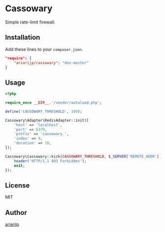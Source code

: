 # Cassowary
Simple rate-limit firewall.

## Installation
Add these lines to your `composer.json`.

```json
"require": {
    "ariarijp/cassowary": "dev-master"
}
```

## Usage

```php
<?php

require_once __DIR__.'/vendor/autoload.php';

define('CASSOWARY_THRESHOLD', 100);

Cassowary\Adapter\RedisAdapter::init([
    'host' => 'localhost',
    'port' => 6379,
    'prefix' => 'cassowary_',
    'index' => 9,
    'duration' => 10,
]);

Cassowary\Cassowary::kick(CASSOWARY_THRESHOLD, $_SERVER['REMOTE_ADDR'], Cassowary\Adapter\RedisAdapter::class, function($host, $count) {
    header('HTTP/1.1 403 Forbidden');
    exit;
});
```

## License
MIT

## Author
[ariarijp](https://github.com/ariarijp)
